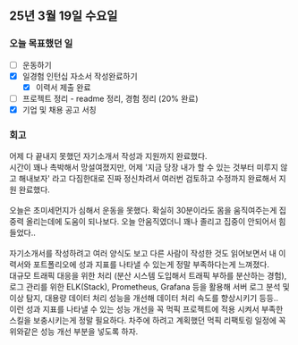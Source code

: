 ## 25년 3월 19일 수요일

### 오늘 목표했던 일
- [ ] 운동하기 
- [x] 일경험 인턴십 자소서 작성완료하기 
  - [x] 이력서 제출 완료
- [ ] 프로젝트 정리 - readme 정리, 경험 정리 (20% 완료)
- [x] 기업 및 채용 공고 서칭 

### 회고 
어제 다 끝내지 못했던 자기소개서 작성과 지원까지 완료했다. </br>
시간이 꽤나 촉박해서 망설여졌지만, 어제 '지금 당장 내가 할 수 있는 것부터 미루지 않고 해내보자' 라고 다짐한대로 진짜 정신차려서 여러번 검토하고 수정까지 완료해서 지원 완료했다.
</br>
</br>
오늘은 초미세먼지가 심해서 운동을 못했다. 확실히 30분이라도 몸을 움직여주는게 집중력 올리는데에 도움이 되나보다. 오늘 안움직였더니 꽤나 졸리고 집중이 안되어서 힘들었다..
</br>
</br>
자기소개서를 작성하려고 여러 양식도 보고 다른 사람이 작성한 것도 읽어보면서 내 이력서와 포트폴리오에 성과 지표를 나타낼 수 있는게 정말 부족하다는게 느껴졌다. 
</br>
대규모 트래픽 대응을 위한 처리 (분산 시스템 도입해서 트래픽 부하를 분산하는 경험), 로그 관리를 위한 ELK(Stack), Prometheus, Grafana 등을 활용해 서버 로그 분석 및 이상 탐지,  대용량 데이터 처리 성능을 개선해 데이터 처리 속도를 향상시키기 등등.. 
</br>
이런 성과 지표를 나타낼 수 있는 성능 개선을 꼭 먹픽 프로젝트에 적용 시켜서 부족한 스킬을 보충시키는게 정말 필요하다. 
차주에 하려고 계획했던 먹픽 리팩토링 일정에 꼭 위와같은 성능 개선 부분을 넣도록 하자. 